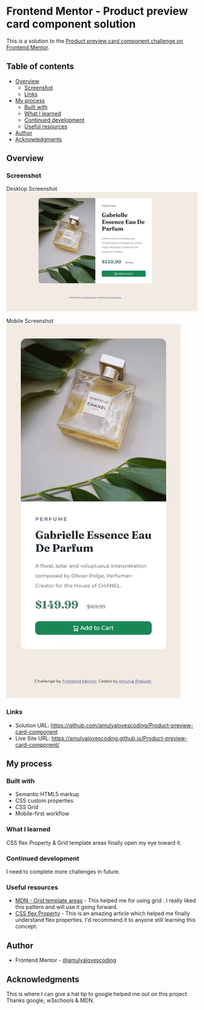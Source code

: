 # Frontend Mentor - Product preview card component solution

This is a solution to the [Product preview card component challenge on Frontend Mentor](https://www.frontendmentor.io/challenges/product-preview-card-component-GO7UmttRfa).

## Table of contents

- [Overview](#overview)
  - [Screenshot](#screenshot)
  - [Links](#links)
- [My process](#my-process)
  - [Built with](#built-with)
  - [What I learned](#what-i-learned)
  - [Continued development](#continued-development)
  - [Useful resources](#useful-resources)
- [Author](#author)
- [Acknowledgments](#acknowledgments)

## Overview

### Screenshot

Desktop Screenshot
![desktop screenshot](https://github.com/amulyalovescoding/Product-preview-card-component/blob/main/screenshots/Web%20capture_25-9-2022_153619_.jpeg)


Mobile Screenshot
![Mobile screenshot](https://github.com/amulyalovescoding/Product-preview-card-component/blob/main/screenshots/Web%20capture_25-9-2022_153711_.jpeg)

### Links

- Solution URL: https://github.com/amulyalovescoding/Product-preview-card-component
- Live Site URL: https://amulyalovescoding.github.io/Product-preview-card-component/

## My process

### Built with

- Semantic HTML5 markup
- CSS custom properties
- CSS Grid
- Mobile-first workflow


### What I learned

CSS flex Property & Grid template areas finally open my eye toward it.



### Continued development

I need to complete more challenges in future.

### Useful resources

- [MDN - Grid template areas](https://developer.mozilla.org/en-US/docs/Web/CSS/CSS_Grid_Layout/Grid_Template_Areas) - This helped me for using grid . I really liked this pattern and will use it going forward.
- [CSS flex Property](https://www.w3schools.com/cssref/css3_pr_flex.asp) - This is an amazing article which helped me finally understand flex properties. I'd recommend it to anyone still learning this concept.

## Author

- Frontend Mentor - [@amulyalovescoding](https://www.frontendmentor.io/profile/amulyalovescoding)


## Acknowledgments

This is where I can give a hat tip to google helped me out on this project.
Thanks google, w3schools & MDN.
